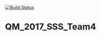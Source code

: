 [![Build Status](https://travis-ci.org/ghcn345/QM_2017_SSS_Team4.svg?branch=master)](https://travis-ci.org/ghcn345/QM_2017_SSS_Team4)



# QM_2017_SSS_Team4
